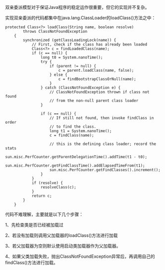 双亲委派模型对于保证Java程序的稳定运作很重要，但它的实现并不复杂。

实现双亲委派的代码都集中在java.lang.ClassLoader的loadClass()方法之中：

    protected Class<?> loadClass(String name, boolean resolve)
            throws ClassNotFoundException
        {
            synchronized (getClassLoadingLock(name)) {
                // First, check if the class has already been loaded
                Class<?> c = findLoadedClass(name);
                if (c == null) {
                    long t0 = System.nanoTime();
                    try {
                        if (parent != null) {
                            c = parent.loadClass(name, false);
                        } else {
                            c = findBootstrapClassOrNull(name);
                        }
                    } catch (ClassNotFoundException e) {
                        // ClassNotFoundException thrown if class not found
                        // from the non-null parent class loader
                    }
    
                    if (c == null) {
                        // If still not found, then invoke findClass in order
                        // to find the class.
                        long t1 = System.nanoTime();
                        c = findClass(name);
    
                        // this is the defining class loader; record the stats
                        sun.misc.PerfCounter.getParentDelegationTime().addTime(t1 - t0);
                        sun.misc.PerfCounter.getFindClassTime().addElapsedTimeFrom(t1);
                        sun.misc.PerfCounter.getFindClasses().increment();
                    }
                }
                if (resolve) {
                    resolveClass(c);
                }
                return c;
            }
        }
        
代码不难理解，主要就是以下几个步骤：

1、先检查类是否已经被加载过 

2、若没有加载则调用父加载器的loadClass()方法进行加载 

3、若父加载器为空则默认使用启动类加载器作为父加载器。 

4、如果父类加载失败，抛出ClassNotFoundException异常后，再调用自己的findClass()方法进行加载。